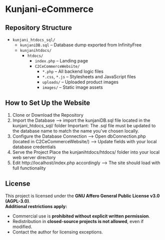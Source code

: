 # Kunjani-eCommerce

## Repository Structure

- `kunjani_htdocs_sql/`
  - `kunjaniDB.sql` – Database dump exported from InfinityFree
  - `kunjanihtdocs/`
    - `htdocs/`
      - `index.php` – Landing page
      - `C2CeCommerceWebsite/`
        - `*.php` – All backend logic files
        - `*.css`, `*.js` – Stylesheets and JavaScript files
        - `uploads/` – Uploaded product images
        - `images/` – Static image assets

## How to Set Up the Website
1. Clone or Download the Repository
2. Import the Database
--> import the kunjaniDB.sql file located in the kunjani_htdocs_sql/ folder
Important: The .sql file must be updated to the database name to match the name you've chosen locally.
3. Configure the Database Connection
--> Open dbConnection.php (located in C2CeCommerceWebsite/)
--> Update fields with your local database credentials
4. Serve the Project
Place the kunjanihtdocs/htdocs/ folder into your local web server directory
5. Edit http://localhost/index.php accordingly
--> The site should load with full functionality

## License  
This project is licensed under the **GNU Affero General Public License v3.0 (AGPL-3.0)**.  
**Additional restrictions apply:**  
- Commercial use is **prohibited without explicit written permission**.  
- Redistribution in **closed-source projects is not allowed**, even if modified.  
- Contact the author for licensing exceptions. 
